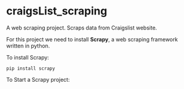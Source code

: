 # craigsList_scraping
 A web scraping project. Scraps data from Craigslist website.
 
For this project we need to install **Scrapy**, a web scraping framework written in python.

To install Scrapy:
```
pip install scrapy
```

To Start a Scrapy project:
